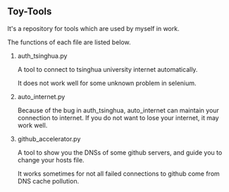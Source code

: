 ## Toy-Tools ##

It's a repository for tools which are used by myself in work. 

The functions of each file are listed below.

1. auth_tsinghua.py

   A tool to connect to tsinghua university internet automatically.

   It does not work well for some unknown problem in selenium.

2. auto_internet.py

   Because of the bug in auth_tsinghua, auto_internet can maintain your connection to internet. If you do not want to lose your internet, it may work well.

3. github_accelerator.py

   A tool to show you the DNSs of some github servers, and guide you to change your hosts file.

   It works sometimes for not all failed connections to github come from DNS cache pollution.